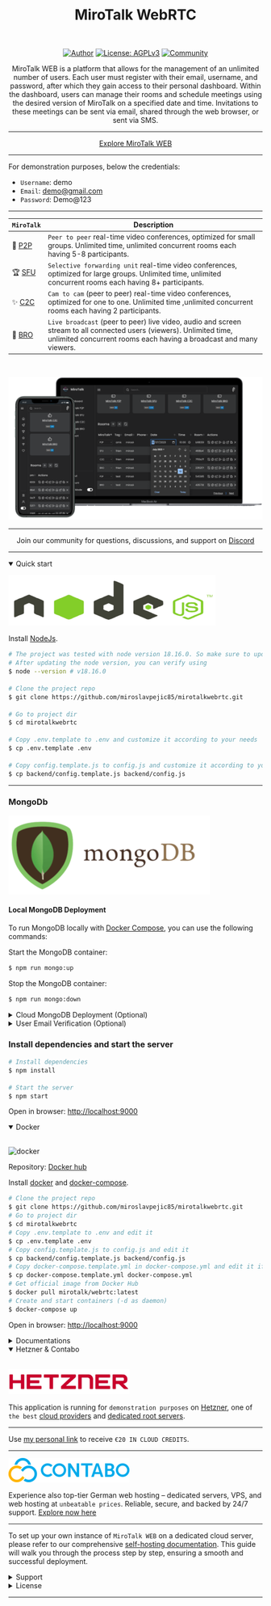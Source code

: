 <h1 align="center">MiroTalk WebRTC</h1>

<br />

<div align="center">

<a href="">[![Author](https://img.shields.io/badge/Author-miroslav-brightgreen.svg)](https://www.linkedin.com/in/miroslav-pejic-976a07101/)</a>
<a href="">![License: AGPLv3](https://img.shields.io/badge/License-AGPLv3-blue.svg)</a>
<a href="">[![Community](https://img.shields.io/badge/Community-forum-pink.svg)](https://discord.gg/rgGYfeYW3N)</a>

</div>

<p align="center">
MiroTalk WEB is a platform that allows for the management of an unlimited number of users. Each user must register with their email, username, and password, after which they gain access to their personal dashboard. Within the dashboard, users can manage their rooms and schedule meetings using the desired version of MiroTalk on a specified date and time. Invitations to these meetings can be sent via email, shared through the web browser, or sent via SMS.
</p>

<hr/>

<p align="center">
    <a href="https://webrtc.mirotalk.com">Explore MiroTalk WEB</a>
</p>

---

For demonstration purposes, below the credentials:

-   `Username`: demo
-   `Email`: demo@gmail.com
-   `Password`: Demo@123

---

| `MiroTalk`                                               | Description                                                                                                                                                                                |
| -------------------------------------------------------- | ------------------------------------------------------------------------------------------------------------------------------------------------------------------------------------------ |
| 🚀 [P2P](https://github.com/miroslavpejic85/mirotalk)    | `Peer to peer` real-time video conferences, optimized for small groups. Unlimited time, unlimited concurrent rooms each having 5-8 participants.                                           |
| 🏆 [SFU](https://github.com/miroslavpejic85/mirotalksfu) | `Selective forwarding unit` real-time video conferences, optimized for large groups. Unlimited time, unlimited concurrent rooms each having 8+ participants.                               |
| ✨ [C2C](https://github.com/miroslavpejic85/mirotalkc2c) | `Cam to cam` (peer to peer) real-time video conferences, optimized for one to one. Unlimited time ,unlimited concurrent rooms each having 2 participants.                                  |
| 📡 [BRO](https://github.com/miroslavpejic85/mirotalkbro) | `Live broadcast` (peer to peer) live video, audio and screen stream to all connected users (viewers). Unlimited time, unlimited concurrent rooms each having a broadcast and many viewers. |

<br>

![mirotalk-webrtc-admin](./frontend/Images/mirotalk-web.png)

<hr />

<p align="center">
    Join our community for questions, discussions, and support on <a href="https://discord.gg/rgGYfeYW3N">Discord</a>
</p>

<hr />

<details open>
<summary>Quick start</summary>

![nodejs](frontend/Images/nodejs.png)

Install [NodeJs](https://nodejs.org/en/blog/release/v18.16.0).

```bash
# The project was tested with node version 18.16.0. So make sure to update the node version using nvm if you have multiple version installed.
# After updating the node version, you can verify using
$ node --version # v18.16.0

# Clone the project repo
$ git clone https://github.com/miroslavpejic85/mirotalkwebrtc.git

# Go to project dir
$ cd mirotalkwebrtc

# Copy .env.template to .env and customize it according to your needs
$ cp .env.template .env

# Copy config.template.js to config.js and customize it according to your needs
$ cp backend/config.template.js backend/config.js
```

---

### MongoDb

![mongo-db](./frontend/Images/mongodb.png)

#### Local MongoDB Deployment

To run MongoDB locally with [Docker Compose](https://docs.docker.com/compose/install/), you can use the following commands:

Start the MongoDB container:

```bash
$ npm run mongo:up
```

Stop the MongoDB container:

```bash
$ npm run mongo:down
```

<details>
<summary>Cloud MongoDB Deployment (Optional)</summary>

<br />

For cloud MongoDB deployments, such as with <a href="https://www.mongodb.com/">MongoDB Atlas</a>, make sure to update the credentials in the `.env` file accordingly.

```bash
# MongoDB Configuration (https://www.mongodb.com/)
MONGO_URL=mongodb://${MONGO_USERNAME}:${MONGO_PASSWORD}@${MONGO_HOST}:${MONGO_PORT}
MONGO_DATABASE=mirotalk
```

</details>

<details>
<summary>User Email Verification (Optional)</summary>

<br />

![email](./frontend/Images/email.png)

By default, email verification is disabled. To enable it, set `EMAIL_VERIFICATION` to `true` in the `.env` file, and ensure the email settings are properly configured.

```bash
# Email Configuration (https://support.google.com/mail/answer/185833?hl=en)
EMAIL_VERIFICATION=true
EMAIL_HOST=emailHost
EMAIL_PORT=emailPort
EMAIL_USERNAME=emailUsername
EMAIL_PASSWORD=emailPassword
```

</details>

### Install dependencies and start the server

```bash
# Install dependencies
$ npm install

# Start the server
$ npm start
```

Open in browser: [http://localhost:9000](http://localhost:9000)

</details>

<details open>
<summary>Docker</summary>

<br/>

![docker](./frontend/Images/docker.png)

Repository: [Docker hub](https://hub.docker.com/r/mirotalk/webrtc)

Install [docker](https://docs.docker.com/engine/install/) and [docker-compose](https://docs.docker.com/compose/install/).

```bash
# Clone the project repo
$ git clone https://github.com/miroslavpejic85/mirotalkwebrtc.git
# Go to project dir
$ cd mirotalkwebrtc
# Copy .env.template to .env and edit it
$ cp .env.template .env
# Copy config.template.js to config.js and edit it
$ cp backend/config.template.js backend/config.js
# Copy docker-compose.template.yml in docker-compose.yml and edit it if needed
$ cp docker-compose.template.yml docker-compose.yml
# Get official image from Docker Hub
$ docker pull mirotalk/webrtc:latest
# Create and start containers (-d as daemon)
$ docker-compose up
```

Open in browser: [http://localhost:9000](http://localhost:9000)

</details>

<details>
<summary>Documentations</summary>

<br>

-   `MongoDB Migrations:` For MongoDB migrations follow [this README](./database/README.md).

-   `Ngrok:` You can start MiroTalk WEB directly from your local PC and make it accessible from any device outside your network by following [these instructions](docs/ngrok.md).

-   `Self-hosting:` For `self-hosting MiroTalk WEB` on your own dedicated server, please refer to [this comprehensive guide](https://docs.mirotalk.com/mirotalk-web/self-hosting/). It will provide you with all the necessary instructions to get your MiroTalk WEB instance up and running smoothly.

-   `Rest API:` You can check the swagger document at http://localhost:9000/api/v1/docs, or live [here](https://webrtc.mirotalk.com/api/v1/docs).

</details>

<details open>
<summary>Hetzner & Contabo</summary>

<br/>

[![Hetzner](frontend/Images/hetzner.png)](https://hetzner.cloud/?ref=XdRifCzCK3bn)

This application is running for `demonstration purposes` on [Hetzner](https://www.hetzner.com/), one of `the best` [cloud providers](https://www.hetzner.com/cloud) and [dedicated root servers](https://www.hetzner.com/dedicated-rootserver).

---

Use [my personal link](https://hetzner.cloud/?ref=XdRifCzCK3bn) to receive `€⁠20 IN CLOUD CREDITS`.

---

[![Contabo](frontend/Images/contabo.png)](https://www.dpbolvw.net/click-101027391-14462707)

Experience also top-tier German web hosting – dedicated servers, VPS, and web hosting at `unbeatable prices`. Reliable, secure, and backed by 24/7 support. [Explore now here](https://www.dpbolvw.net/click-101027391-14462707)

---

To set up your own instance of `MiroTalk WEB` on a dedicated cloud server, please refer to our comprehensive [self-hosting documentation](https://docs.mirotalk.com/mirotalk-web/self-hosting/). This guide will walk you through the process step by step, ensuring a smooth and successful deployment.

</details>

<details>
<summary>Support</summary>

<br/>

You can show your support for MiroTalk's projects by considering sponsorship. By sponsoring MiroTalk on platforms like GitHub Sponsors, you can contribute to our ongoing work and help us continue to develop and improve the projects.

To support MiroTalk's projects, you can visit the sponsorship page at https://github.com/sponsors/miroslavpejic85. There, you will find the different sponsorship tiers available. You can choose a sponsorship level that suits your budget and desired level of support.

Sponsoring MiroTalk's projects not only helps us financially but also encourages our motivation and dedication to creating valuable software. Your sponsorship can enable us to allocate more time and resources towards the projects, leading to further enhancements, bug fixes, and new features.

Thank you for considering supporting MiroTalk's projects. Your sponsorship can make a positive difference and contribute to the success of our endeavors.

</details>

<details>
<summary>License</summary>

<br/>

![AGPLv3](./frontend/Images/AGPLv3.png)

MiroTalk WEB is free and open-source under the terms of AGPLv3 (GNU Affero General Public License v3.0). Please `respect the license conditions`, In particular `modifications need to be free as well and made available to the public`. Get a quick overview of the license at [Choose an open source license](https://choosealicense.com/licenses/agpl-3.0/).

To obtain a [MiroTalk WEB license](https://docs.mirotalk.com/license/licensing-options/) with terms different from the AGPLv3, you can conveniently make your [purchase on CodeCanyon](https://codecanyon.net/item/a-selfhosted-mirotalks-webrtc-rooms-scheduler-server/42643313). This allows you to tailor the licensing conditions to better suit your specific requirements.

</details>

---
